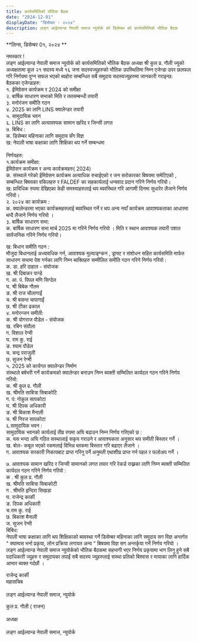 ```yaml
---
title: कार्यसमितिको भौतिक बैठक
date: "2024-12-01"
displayDate: "डिसेम्बर - २०२४"
description: लङ्ग आईल्यान्ड नेपाली समाज न्युयोर्क को डिसेम्बर को कार्यसमितिको भौतिक बैठक
---
```

**लिन्स, डिसेम्बर 0१, २०२४ ** <br/>


नमस्कार !<br/>
लङ्ग आईल्यान्ड नेपाली समाज न्युयोर्क को कार्यसमितिको भौतिक बैठक अध्यक्ष श्री कुल प्र. गौली ज्युको अध्यक्षतामा कूल २१ सदस्य मध्ये १६ जना सदस्यज्युहरुको भौतिक उपस्थितिमा  निम्न एजेन्डा उपर छलफल गरि  निर्णयमा पुग्न सफल भएको ब्यहोरा सम्बन्धित सबै समुदाय सदस्यज्युहरुमा जानकारी गराइन्छ:
<br/>
बैठकका एजेन्डाहरु:
<br/>
१. ईमिग्रेसन कार्यक्रम र 2024 को समीक्षा<br/>
२. बार्षिक साधारण सभाको मिति र ततसम्बन्धी तयारी <br/>
३. मनोरंजन समीति  गठन<br/>
४. 2025 का लागि LINS क्यालेन्डर तयारी <br/>
५. सामुदायिक भवन<br/>
६. LINS का लागि अत्यावश्यक सामान खरिद र जिन्सी लगत <br/>
७. बिबिध :<br/>
क. डिसेम्बर महिनाका लागि समुदाय सँग विज्ञ <br/>
ख: नेपाली भाषा कक्षाका लागि शिक्षिका थप गर्ने सम्बन्धमा <br/>
<br/>
निर्णयहरु:
<br/>
१.कार्यक्रम समीक्षा:<br/>
ईमिग्रेसन कार्यक्रम र अन्य कार्यक्रमहरु( 2024)<br/>
क. संस्थाले गरेको ईमिग्रेसन कार्यक्रम अत्याधिक रुचाईएको र जन सरोकारका बिषयमा समेटिएको , सम्बन्धित बिषयका वकिलहरु र FALDEF का सहकार्यलाई धन्यवाद प्रदान गरिने निर्णय गरियो।
<br/>
ख: प्राविधिक रुपमा देखिएका केही समस्याहरुलाई थप ब्यवस्थित गरि आगामी दिनमा सुधारेर लैजाने निर्णय गरियो।
<br/>
२. २०२४ का कार्यक्रम :
<br/>
क. क्यालेन्डरमा भएका कार्यक्रमहरुलाई ब्यवस्थित गर्ने र थप अन्य नयाँ  कार्यक्रम  आवाश्यकताका आधारमा थप्दै लैजाने निर्णय गरियो ।
<br/>
३.  बार्षिक साधारण सभा:<br/>
क. बार्षिक साधारण सभा मार्च 2025 मा गरिने निर्णय गरियो । मिति र स्थान आवाश्यक तयारी पशात सार्वजनिक गरिने निर्णय गरियो।
<br/>

ख: बिधान समीति  गठन :<br/>
मौजुदा बिधानलाई अध्यावधिक गर्न, आवाश्यक मुल्याङ्ग्कन , ड्राफ्ट र संशोधन सहित कार्यसमिति मार्फत साधारण सभामा पेश गर्नका लागि निम्न ब्यक्तिहरु सम्मीलित समीति  गठन गरिने निर्णय गरियो :
<br/>
क. डा. हरि दाहाल - संयोजक <br/>
ख. श्री दिबाकर पान्डे<br/>
ग. आ. पं. पिपल मणि सिग्देल<br/>
घ. श्री बिबेक गौतम<br/>
ङ. श्री राज चौलागाईं <br/>
च. श्री बसन्त चापागाईं<br/>
छ. श्री टीका ढकाल 
<br/>
४. मनोरन्जन समीती:
<br/>
क. श्री योगराज पौडेल - संयोजक <br/>
ख. रबिन संग्रौला <br/>
ग. विशाल रेग्मी<br/>
घ. राम कु. राई<br/>
ङ. श्याम पौडेल<br/>
च. चन्द्र पराजुली <br/>
छ. सुजन रेग्मी 
<br/>
५. 2025 को कार्यगत क्यालेन्डर निर्माण<br/>
 संस्थाले बर्षभरी गर्ने कार्यक्रमको क्यालेन्डर बनाउन निम्न ब्यक्ती सम्मिलित कार्यदल गठन गरिने निर्णय गरियो: <br/>
क. श्री कुल प्र. गौली<br/>
ख. श्रीमति साबित्रा सिबाकोटि<br/>
ग. पं: गोकुल सापकोटा<br/>
घ. श्री दिपक अधिकारी<br/>
ङ. श्री बिकाश मैनाली<br/>
च. श्री निरज सापकोटा
<br/>
६.सामुदायिक भवन :
<br/>
सामुदायिक भवनको कार्यलाई तीव्र रुपमा अघि बढाउन निम्न निर्णय गरिएको छ :
<br/>
क. यस भन्दा अघि गठित सस्थालाई सकृय गराउने र आवाश्यकता अनुसार थप समीती बिस्तार गर्ने ।<br/>
ख. बोल- कबूल भएको रकमलाई विभिन्न ब्लकमा बिस्तार गरि बढाएर लैजाने ।<br/>
ग. आवाश्यक सरकारी निकायबाट प्राप्त गरिनु पर्ने अनुमती एथाशीघ्र प्राप्त गर्न पहल र फलोअप  गर्ने । <br/>

७. आवाश्यक सामान खरिद र जिन्सी सामानको लगत तयार गरि रेकर्ड राख्नका लागि निम्न ब्यक्ती सम्मिलित कार्यदल गठन गरिने निर्णय गरियो :
<br/>
क . श्री कुल प्र. गौली<br/>
ख. श्रीमति साबित्रा सिबाकोटी<br/>
ग . श्रीमति इन्दिरा सिखडा<br/>
घ. राजेन्द्र कार्की<br/>
ङ. दिपक अधिकारी<br/>
च.राम कु. राई<br/>
छ. बिकाश मैनाली <br/>
ज. सुजन रेग्मी 
<br/>
बिबिध:
<br/>
नेपाली भाषा कक्षाका लागि थप शिक्षिकाको ब्यवस्था गर्ने 
डिसेम्बर महिनाका लागि समुदाय सग विज्ञ अन्तर्गत " क्याम्पस भर्ना प्रकृया, लोन प्रक्रिया लगायत अन्य " बिषयमा विज्ञ सग अन्तर्कृया गर्ने निर्णय गरियो ।
<br/>
लङ्ग आईल्यान्ड नेपाली समाज न्युयोर्कको भौतिक बैठकमा सहभागी भएर निर्णय प्रकृयामा भाग लिनु हुने सबै पदाधिकारी ज्युहरु र समुदायका तपाईं सबै सदस्य ज्युहरुलाई सस्था प्रतिको बिश्वास र मायाका लागि हार्दिक आभार ब्यक्त गर्दछौं ।
<br/>

राजेन्द्र कार्की<br/> 
महासचिब<br/>                                                                               
लङ्ग आईल्यान्ड नेपाली समाज,  न्युयोर्क<br/>                                        

कुल प्र. गौली ( राजन)<br/>  
अध्यक्ष <br/>  
 लङ्ग आईल्यान्ड नेपाली समाज,  न्युयोर्क <br/>  <br/>  

